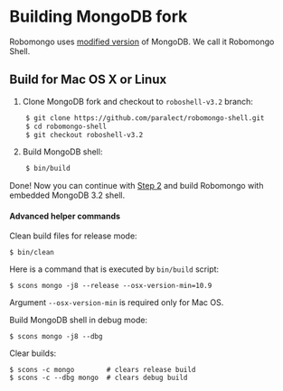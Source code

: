 Building MongoDB fork
=====================

Robomongo uses [modified version](https://github.com/paralect/robomongo-shell/tree/roboshell-v3.2) of MongoDB. We call it Robomongo Shell.

Build for Mac OS X or Linux
---------------------------

1. Clone MongoDB fork and checkout to `roboshell-v3.2` branch:

```sh
    $ git clone https://github.com/paralect/robomongo-shell.git
    $ cd robomongo-shell
    $ git checkout roboshell-v3.2
```

2. Build MongoDB shell:

```sh
    $ bin/build
```

Done! Now you can continue with [Step 2](BuildingRobomongo.md#step-2) and build Robomongo 
with embedded MongoDB 3.2 shell.


#### Advanced helper commands

Clean build files for release mode:

    $ bin/clean

Here is a command that is executed by `bin/build` script:

    $ scons mongo -j8 --release --osx-version-min=10.9
    
Argument `--osx-version-min` is required only for Mac OS.
    
Build MongoDB shell in debug mode:

    $ scons mongo -j8 --dbg

Clear builds:

    $ scons -c mongo        # clears release build
    $ scons -c --dbg mongo  # clears debug build
